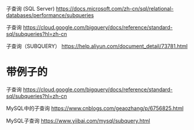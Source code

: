 
子查询 (SQL Server) https://docs.microsoft.com/zh-cn/sql/relational-databases/performance/subqueries

子查询 https://cloud.google.com/bigquery/docs/reference/standard-sql/subqueries?hl=zh-cn

子查询（SUBQUERY） https://help.aliyun.com/document_detail/73781.html

# 带例子的

子查询 https://cloud.google.com/bigquery/docs/reference/standard-sql/subqueries?hl=zh-cn

MySQL中的子查询 https://www.cnblogs.com/geaozhang/p/6756825.html

MySQL子查询 https://www.yiibai.com/mysql/subquery.html
